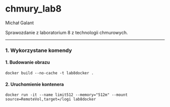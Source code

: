 # chmury_lab8

Michał Galant

Sprawozdanie z laboratorium 8 z technologii chmurowych.

---

### 1. Wykorzystane komendy
#### 1. Budowanie obrazu
`docker build --no-cache -t lab8docker .`
#### 2. Uruchomienie kontenera
`docker run -it --name limit512 --memory="512m" --mount source=RemoteVol,target=/logi lab8docker`